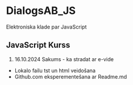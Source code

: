 # DialogsAB_JS
Elektroniska klade par JavaScript
## JavaScript Kurss
1. 16.10.2024 Sakums - ka stradat ar e-vide
- Lokalo failu tst un html veidošana
- Github.com eksperementešana ar Readme.md
